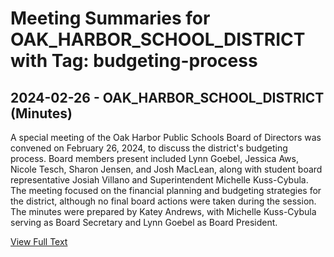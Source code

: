 # Meeting Summaries for OAK_HARBOR_SCHOOL_DISTRICT with Tag: budgeting-process

## 2024-02-26 - OAK_HARBOR_SCHOOL_DISTRICT (Minutes)

A special meeting of the Oak Harbor Public Schools Board of Directors was convened on February 26, 2024, to discuss the district's budgeting process. Board members present included Lynn Goebel, Jessica Aws, Nicole Tesch, Sharon Jensen, and Josh MacLean, along with student board representative Josiah Villano and Superintendent Michelle Kuss-Cybula. The meeting focused on the financial planning and budgeting strategies for the district, although no final board actions were taken during the session. The minutes were prepared by Katey Andrews, with Michelle Kuss-Cybula serving as Board Secretary and Lynn Goebel as Board President.

[View Full Text](https://raw.githubusercontent.com/VoronoiPerspectives/WashingtonStateSchoolBoardExplorer/refs/heads/main/data/countries/usa/states/wa/counties/island/school_boards/oak_harbor_school_district/2024/2024-02-26-specialboardmeeting-minutes.txt)

